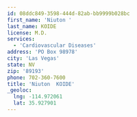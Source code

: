 ```yaml
---
id: 08ddc849-3598-444d-82ab-bb9999b028bc
first_name: 'Niuton '
last_name: KOIDE
license: M.D.
services:
  - 'Cardiovascular Diseases'
address: 'PO Box 98978'
city: 'Las Vegas'
state: NV
zip: '89193'
phone: 702-360-7600
title: 'Niuton  KOIDE'
_geoloc:
  lng: -114.972061
  lat: 35.927901
---
```

